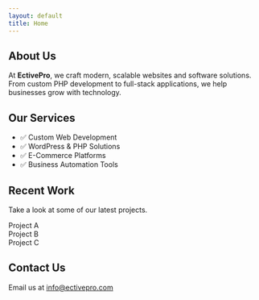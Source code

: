 ```yaml
---
layout: default
title: Home
---
```


<section class="about">
  <div class="container">
    <h2>About Us</h2>
    <p>
      At <strong>EctivePro</strong>, we craft modern, scalable websites and software solutions.
      From custom PHP development to full-stack applications, we help businesses grow with technology.
    </p>
  </div>
</section>

<section class="services">
  <div class="container">
    <h2>Our Services</h2>
    <ul>
      <li>✅ Custom Web Development</li>
      <li>✅ WordPress & PHP Solutions</li>
      <li>✅ E-Commerce Platforms</li>
      <li>✅ Business Automation Tools</li>
    </ul>
  </div>
</section>

<section class="portfolio">
  <div class="container">
    <h2>Recent Work</h2>
    <p>Take a look at some of our latest projects.</p>
    <div class="grid">
      <div class="card">Project A</div>
      <div class="card">Project B</div>
      <div class="card">Project C</div>
    </div>
  </div>
</section>

<section class="contact" id="contact">
  <div class="container">
    <h2>Contact Us</h2>
    <p>Email us at <a href="mailto:info@ectivepro.com">info@ectivepro.com</a></p>
  </div>
</section>
